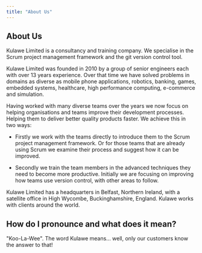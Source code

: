 ```yaml
---
title: "About Us"
---
```

## About Us
Kulawe Limited is a consultancy and training company. We specialise in the Scrum project management framework and the git  version control tool.

Kulawe Limited was founded in 2010 by a group of senior engineers each with over 13 years experience. Over that time we have solved problems in domains as diverse as mobile phone applications, robotics, banking, games, embedded systems, healthcare, high performance computing, e-commerce and simulation.

Having worked with many diverse teams over the years we now focus on helping organisations and teams improve their development processes. Helping them to deliver better quality products faster.
We achieve this in two ways: 

* Firstly we work with the teams directly to introduce them to the Scrum project management framework. Or for those teams that are already using Scrum we examine their process and suggest how it can be improved.

* Secondly we train the team members in the advanced techniques they need to become more productive. Initially we are focusing on improving how teams use version control, with other areas to follow. 

Kulawe Limited has a headquarters in Belfast, Northern Ireland, with a satellite office in High Wycombe, Buckinghamshire, England. Kulawe works with clients around the world.

## How do I pronounce and what does it mean?
"Koo-La-Wee". The word Kulawe means... well, only our customers know the answer to that!
